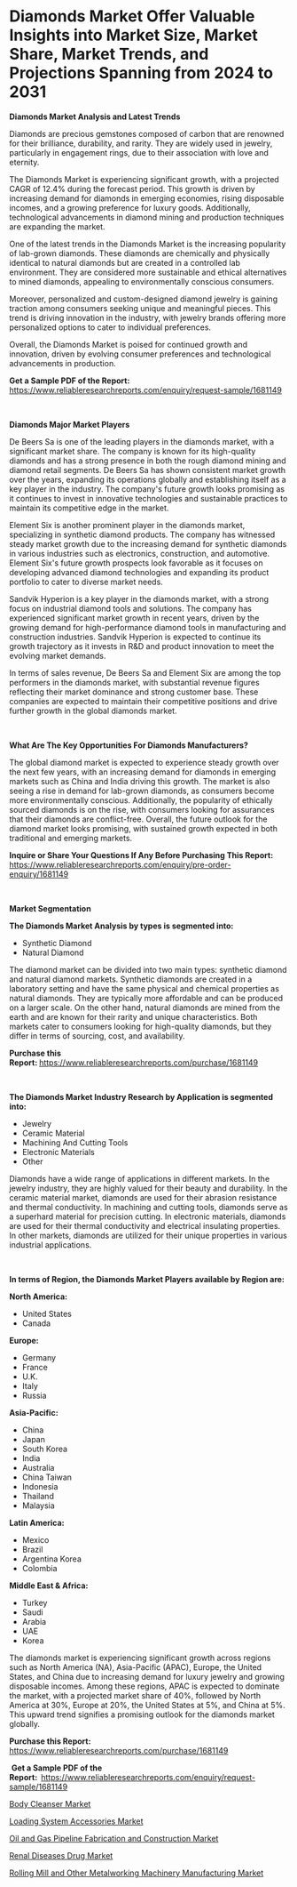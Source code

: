 <p><h1>Diamonds Market Offer Valuable Insights into Market Size, Market Share, Market Trends, and Projections Spanning from 2024 to 2031</h1></p><p><strong>Diamonds Market Analysis and Latest Trends</strong></p>
<p><p>Diamonds are precious gemstones composed of carbon that are renowned for their brilliance, durability, and rarity. They are widely used in jewelry, particularly in engagement rings, due to their association with love and eternity.</p><p>The Diamonds Market is experiencing significant growth, with a projected CAGR of 12.4% during the forecast period. This growth is driven by increasing demand for diamonds in emerging economies, rising disposable incomes, and a growing preference for luxury goods. Additionally, technological advancements in diamond mining and production techniques are expanding the market.</p><p>One of the latest trends in the Diamonds Market is the increasing popularity of lab-grown diamonds. These diamonds are chemically and physically identical to natural diamonds but are created in a controlled lab environment. They are considered more sustainable and ethical alternatives to mined diamonds, appealing to environmentally conscious consumers.</p><p>Moreover, personalized and custom-designed diamond jewelry is gaining traction among consumers seeking unique and meaningful pieces. This trend is driving innovation in the industry, with jewelry brands offering more personalized options to cater to individual preferences.</p><p>Overall, the Diamonds Market is poised for continued growth and innovation, driven by evolving consumer preferences and technological advancements in production.</p></p>
<p><strong>Get a Sample PDF of the Report:&nbsp;</strong> <a href="https://www.reliableresearchreports.com/enquiry/request-sample/1681149">https://www.reliableresearchreports.com/enquiry/request-sample/1681149</a></p>
<p>&nbsp;</p>
<p><strong>Diamonds Major Market Players</strong></p>
<p><p>De Beers Sa is one of the leading players in the diamonds market, with a significant market share. The company is known for its high-quality diamonds and has a strong presence in both the rough diamond mining and diamond retail segments. De Beers Sa has shown consistent market growth over the years, expanding its operations globally and establishing itself as a key player in the industry. The company's future growth looks promising as it continues to invest in innovative technologies and sustainable practices to maintain its competitive edge in the market.</p><p>Element Six is another prominent player in the diamonds market, specializing in synthetic diamond products. The company has witnessed steady market growth due to the increasing demand for synthetic diamonds in various industries such as electronics, construction, and automotive. Element Six's future growth prospects look favorable as it focuses on developing advanced diamond technologies and expanding its product portfolio to cater to diverse market needs.</p><p>Sandvik Hyperion is a key player in the diamonds market, with a strong focus on industrial diamond tools and solutions. The company has experienced significant market growth in recent years, driven by the growing demand for high-performance diamond tools in manufacturing and construction industries. Sandvik Hyperion is expected to continue its growth trajectory as it invests in R&D and product innovation to meet the evolving market demands.</p><p>In terms of sales revenue, De Beers Sa and Element Six are among the top performers in the diamonds market, with substantial revenue figures reflecting their market dominance and strong customer base. These companies are expected to maintain their competitive positions and drive further growth in the global diamonds market.</p></p>
<p>&nbsp;</p>
<p><strong>What Are The Key Opportunities For Diamonds Manufacturers?</strong></p>
<p><p>The global diamond market is expected to experience steady growth over the next few years, with an increasing demand for diamonds in emerging markets such as China and India driving this growth. The market is also seeing a rise in demand for lab-grown diamonds, as consumers become more environmentally conscious. Additionally, the popularity of ethically sourced diamonds is on the rise, with consumers looking for assurances that their diamonds are conflict-free. Overall, the future outlook for the diamond market looks promising, with sustained growth expected in both traditional and emerging markets.</p></p>
<p><strong>Inquire or Share Your Questions If Any Before Purchasing This Report:</strong> <a href="https://www.reliableresearchreports.com/enquiry/pre-order-enquiry/1681149">https://www.reliableresearchreports.com/enquiry/pre-order-enquiry/1681149</a></p>
<p>&nbsp;</p>
<p><strong>Market Segmentation</strong></p>
<p><strong>The Diamonds Market Analysis by types is segmented into:</strong></p>
<p><ul><li>Synthetic Diamond</li><li>Natural Diamond</li></ul></p>
<p><p>The diamond market can be divided into two main types: synthetic diamond and natural diamond markets. Synthetic diamonds are created in a laboratory setting and have the same physical and chemical properties as natural diamonds. They are typically more affordable and can be produced on a larger scale. On the other hand, natural diamonds are mined from the earth and are known for their rarity and unique characteristics. Both markets cater to consumers looking for high-quality diamonds, but they differ in terms of sourcing, cost, and availability.</p></p>
<p><strong>Purchase this Report:&nbsp;</strong><a href="https://www.reliableresearchreports.com/purchase/1681149">https://www.reliableresearchreports.com/purchase/1681149</a></p>
<p>&nbsp;</p>
<p><strong>The Diamonds Market Industry Research by Application is segmented into:</strong></p>
<p><ul><li>Jewelry</li><li>Ceramic Material</li><li>Machining And Cutting Tools</li><li>Electronic Materials</li><li>Other</li></ul></p>
<p><p>Diamonds have a wide range of applications in different markets. In the jewelry industry, they are highly valued for their beauty and durability. In the ceramic material market, diamonds are used for their abrasion resistance and thermal conductivity. In machining and cutting tools, diamonds serve as a superhard material for precision cutting. In electronic materials, diamonds are used for their thermal conductivity and electrical insulating properties. In other markets, diamonds are utilized for their unique properties in various industrial applications.</p></p>
<p>&nbsp;</p>
<p><strong>In terms of Region, the Diamonds Market Players available by Region are:</strong></p>
<p>
    <p> <strong> North America: </strong>
        <ul>
            <li>United States</li>
            <li>Canada</li>
        </ul>
        </p> 
    <p> <strong> Europe: </strong>
        <ul>
            <li>Germany</li>
            <li>France</li>
            <li>U.K.</li>
            <li>Italy</li>
            <li>Russia</li>
        </ul>
        </p> 
    <p> <strong> Asia-Pacific: </strong>
        <ul>
            <li>China</li>
            <li>Japan</li>
            <li>South Korea</li>
            <li>India</li>
            <li>Australia</li>
            <li>China Taiwan</li>
            <li>Indonesia</li>
            <li>Thailand</li>
            <li>Malaysia</li>
        </ul>
        </p> 
    <p> <strong> Latin America: </strong>
        <ul>
            <li>Mexico</li>
            <li>Brazil</li>
            <li>Argentina Korea</li>
            <li>Colombia</li>
        </ul>
        </p> 
    <p> <strong> Middle East & Africa: </strong>
        <ul>
            <li>Turkey</li>
            <li>Saudi</li>
            <li>Arabia</li>
            <li>UAE</li>
            <li>Korea</li>
        </ul>
    </p>
    </p>
<p><p>The diamonds market is experiencing significant growth across regions such as North America (NA), Asia-Pacific (APAC), Europe, the United States, and China due to increasing demand for luxury jewelry and growing disposable incomes. Among these regions, APAC is expected to dominate the market, with a projected market share of 40%, followed by North America at 30%, Europe at 20%, the United States at 5%, and China at 5%. This upward trend signifies a promising outlook for the diamonds market globally.</p></p>
<p><strong>Purchase this Report: </strong><a href="https://www.reliableresearchreports.com/purchase/1681149">https://www.reliableresearchreports.com/purchase/1681149</a></p>
<p>&nbsp;<strong>Get a Sample PDF of the Report:&nbsp;&nbsp;</strong><a href="https://www.reliableresearchreports.com/enquiry/request-sample/1681149">https://www.reliableresearchreports.com/enquiry/request-sample/1681149</a></p>
<p><strong></strong></p>
<p><p><a href="https://github.com/bentleemidoriestelle7o/Market-Research-Report-List-1/blob/main/body-cleanser-market.md">Body Cleanser Market</a></p><p><a href="https://github.com/guneycigdem35/Market-Research-Report-List-2/blob/main/loading-system-accessories-market.md">Loading System Accessories Market</a></p><p><a href="https://medium.com/@twiladurgan_88301/oil-and-gas-pipeline-fabrication-and-construction-market-comprehensive-assessment-by-type-f870ac88be76">Oil and Gas Pipeline Fabrication and Construction Market</a></p><p><a href="https://medium.com/@twiladurgan_88301/renal-diseases-drug-market-furnishes-information-on-market-share-market-trends-and-market-growth-9209b9e371d5">Renal Diseases Drug Market</a></p><p><a href="https://medium.com/@twiladurgan_88301/rolling-mill-and-other-metalworking-machinery-manufacturing-nbsp-market-focuses-on-market-share-f7edd830c0d7">Rolling Mill and Other Metalworking Machinery Manufacturing Market</a></p></p>